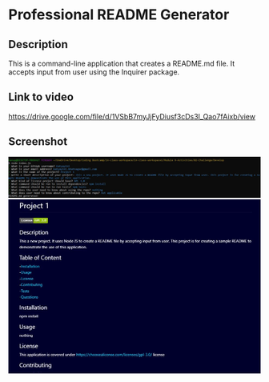 # Professional README Generator

## Description

This is a command-line application that creates a README.md file. It accepts input from user using the Inquirer package.

## Link to video
https://drive.google.com/file/d/1VSbB7myJjFyDiusf3cDs3I_Qao7fAixb/view

## Screenshot
![](commandline.JPG)
![](ReadMePreview.JPG)

